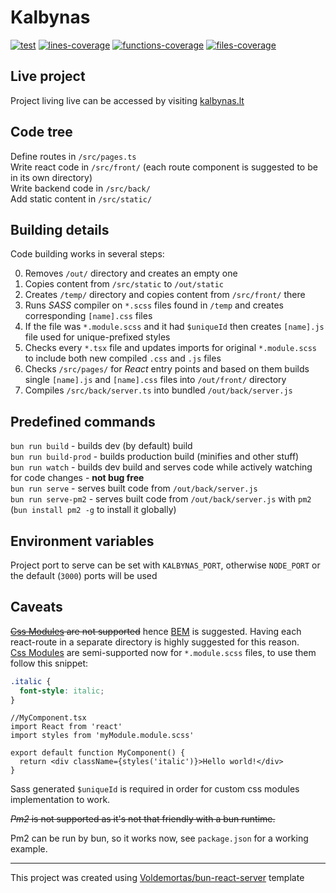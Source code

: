# Kalbynas

[![test](https://github.com/Voldemortas/kalbynas/actions/workflows/test.yml/badge.svg)](https://github.com/Voldemortas/kalbynas/actions/workflows/test.yml)
[![lines-coverage](https://img.shields.io/endpoint?url=https://gist.githubusercontent.com/Voldemortas/311fbde44b381b8a16f2876b9f0eb24b/raw/kalbynas-lines.json)](https://github.com/Voldemortas/kalbynas/actions/workflows/test-coverage.yml)
[![functions-coverage](https://img.shields.io/endpoint?url=https://gist.githubusercontent.com/Voldemortas/311fbde44b381b8a16f2876b9f0eb24b/raw/kalbynas-functions.json)](https://github.com/Voldemortas/kalbynas/actions/workflows/test-coverage.yml)
[![files-coverage](https://img.shields.io/endpoint?url=https://gist.githubusercontent.com/Voldemortas/311fbde44b381b8a16f2876b9f0eb24b/raw/kalbynas-files.json)](https://github.com/Voldemortas/kalbynas/actions/workflows/test-coverage.yml)

## Live project

Project living live can be accessed by visiting [kalbynas.lt](https://kalbynas.lt)

## Code tree

Define routes in `/src/pages.ts`   
Write react code in `/src/front/` (each route component is suggested to be in its own directory)  
Write backend code in `/src/back/`  
Add static content in `/src/static/`

## Building details

Code building works in several steps:

0. Removes `/out/` directory and creates an empty one
0. Copies content from `/src/static` to `/out/static`
0. Creates `/temp/` directory and copies content from `/src/front/` there
0. Runs *SASS* compiler on `*.scss` files found in `/temp` and creates corresponding `[name].css` files
0. If the file was `*.module.scss` and it had `$uniqueId` then creates `[name].js` file used for unique-prefixed styles
0. Checks every `*.tsx` file and updates imports for original `*.module.scss` to include both new compiled `.css` and
   `.js` files
0. Checks `/src/pages/` for *React* entry points and based on them builds single `[name].js` and `[name].css` files into
   `/out/front/` directory
0. Compiles `/src/back/server.ts` into bundled `/out/back/server.js`

## Predefined commands

`bun run build` - builds dev (by default) build  
`bun run build-prod` - builds production build (minifies and other stuff)  
`bun run watch` - builds dev build and serves code while actively watching for code changes - **not bug free**  
`bun run serve` - serves built code from `/out/back/server.js`  
`bun run serve-pm2` - serves built code from `/out/back/server.js` with `pm2` (`bun install pm2 -g` to install it
globally)

## Environment variables

Project port to serve can be set with `KALBYNAS_PORT`, otherwise `NODE_PORT` or the default (`3000`) ports will be used

## Caveats

~~[Css Modules](https://github.com/css-modules/css-modules) are not supported~~
hence [BEM](https://getbem.com/introduction/) is suggested. Having each react-route in a separate directory is highly
suggested for this reason.  
[Css Modules](https://github.com/css-modules/css-modules) are semi-supported now for `*.module.scss` files, to use them
follow this snippet:

```scss
.italic {
  font-style: italic;
}
```

```tsx
//MyComponent.tsx
import React from 'react'
import styles from 'myModule.module.scss'

export default function MyComponent() {
  return <div className={styles('italic')}>Hello world!</div>
}
```

Sass generated `$uniqueId` is required in order for custom css modules implementation to work.

~~*Pm2* is not supported as it's not that friendly with a bun runtime.~~

Pm2 can be run by bun, so it works now, see `package.json` for a working example.

---------

This project was created using [Voldemortas/bun-react-server](https://github.com/Voldemortas/bun-react-server) template
